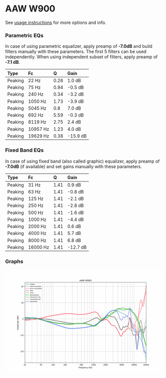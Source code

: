 # AAW W900
See [usage instructions](https://github.com/jaakkopasanen/AutoEq#usage) for more options and info.

### Parametric EQs
In case of using parametric equalizer, apply preamp of **-7.0dB** and build filters manually
with these parameters. The first 5 filters can be used independently.
When using independent subset of filters, apply preamp of **-7.1 dB**.

| Type    | Fc       |    Q | Gain     |
|:--------|:---------|:-----|:---------|
| Peaking | 22 Hz    | 0.26 | 1.0 dB   |
| Peaking | 75 Hz    | 0.94 | -0.5 dB  |
| Peaking | 240 Hz   | 0.34 | -3.2 dB  |
| Peaking | 1050 Hz  | 1.73 | -3.9 dB  |
| Peaking | 5045 Hz  | 0.8  | 7.0 dB   |
| Peaking | 692 Hz   | 5.59 | -0.3 dB  |
| Peaking | 8119 Hz  | 2.75 | 2.4 dB   |
| Peaking | 10957 Hz | 1.23 | 4.0 dB   |
| Peaking | 19629 Hz | 0.38 | -15.9 dB |

### Fixed Band EQs
In case of using fixed band (also called graphic) equalizer, apply preamp of **-7.0dB**
(if available) and set gains manually with these parameters.

| Type    | Fc       |    Q | Gain     |
|:--------|:---------|:-----|:---------|
| Peaking | 31 Hz    | 1.41 | 0.9 dB   |
| Peaking | 63 Hz    | 1.41 | -0.8 dB  |
| Peaking | 125 Hz   | 1.41 | -2.1 dB  |
| Peaking | 250 Hz   | 1.41 | -2.8 dB  |
| Peaking | 500 Hz   | 1.41 | -1.6 dB  |
| Peaking | 1000 Hz  | 1.41 | -4.4 dB  |
| Peaking | 2000 Hz  | 1.41 | 0.6 dB   |
| Peaking | 4000 Hz  | 1.41 | 5.7 dB   |
| Peaking | 8000 Hz  | 1.41 | 6.8 dB   |
| Peaking | 16000 Hz | 1.41 | -12.7 dB |

### Graphs
![](./AAW%20W900.png)